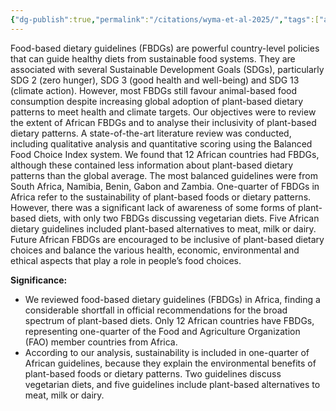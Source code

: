 ```yaml
---
{"dg-publish":true,"permalink":"/citations/wyma-et-al-2025/","tags":["africa policy health_nutrition"],"created":"2025-10-23T13:08:24.190+01:00","updated":"2025-10-23T13:08:24.479+01:00"}
---
```


Food-based dietary guidelines (FBDGs) are powerful country-level policies that can guide healthy diets from sustainable food systems. They are associated with several Sustainable Development Goals (SDGs), particularly SDG 2 (zero hunger), SDG 3 (good health and well-being) and SDG 13 (climate action). However, most FBDGs still favour animal-based food consumption despite increasing global adoption of plant-based dietary patterns to meet health and climate targets. Our objectives were to review the extent of African FBDGs and to analyse their inclusivity of plant-based dietary patterns. A state-of-the-art literature review was conducted, including qualitative analysis and quantitative scoring using the Balanced Food Choice Index system. We found that 12 African countries had FBDGs, although these contained less information about plant-based dietary patterns than the global average. The most balanced guidelines were from South Africa, Namibia, Benin, Gabon and Zambia. One-quarter of FBDGs in Africa refer to the sustainability of plant-based foods or dietary patterns. However, there was a significant lack of awareness of some forms of plant-based diets, with only two FBDGs discussing vegetarian diets. Five African dietary guidelines included plant-based alternatives to meat, milk or dairy. Future African FBDGs are encouraged to be inclusive of plant-based dietary choices and balance the various health, economic, environmental and ethical aspects that play a role in people’s food choices.

**Significance:**
*   We reviewed food-based dietary guidelines (FBDGs) in Africa, finding a considerable shortfall in official recommendations for the broad spectrum of plant-based diets. Only 12 African countries have FBDGs, representing one-quarter of the Food and Agriculture Organization (FAO) member countries from Africa.
*   According to our analysis, sustainability is included in one-quarter of African guidelines, because they explain the environmental benefits of plant-based foods or dietary patterns. Two guidelines discuss vegetarian diets, and five guidelines include plant-based alternatives to meat, milk or dairy.